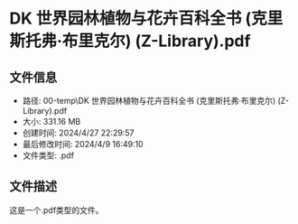 ﻿# DK 世界园林植物与花卉百科全书 (克里斯托弗·布里克尔) (Z-Library).pdf

## 文件信息
- 路径: 00-temp\DK 世界园林植物与花卉百科全书 (克里斯托弗·布里克尔) (Z-Library).pdf
- 大小: 331.16 MB
- 创建时间: 2024/4/27 22:29:57
- 最后修改时间: 2024/4/9 16:49:10
- 文件类型: .pdf

## 文件描述
这是一个.pdf类型的文件。

